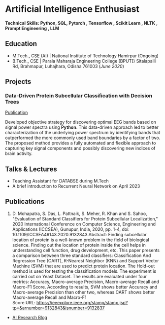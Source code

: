 # Artificial Intelligence Enthusiast



#### Technical Skills: Python, SQL, Pytorch , Tensorflow , Scikit Learn , NLTK , Prompt Engineering , LLM

## Education
							       		
- M.Tech., CSE (AI)	| National Institute of Technology Hamirpur (Ongoing)	 			        		
- B.Tech., CSE | Parala Maharaja Engineering College [BPUT]}  Sitalapalli Rd, Brahmapur, Luhajhara, Odisha 761003 (_June 2020_)

## Projects
### Data-Driven Protein Subcellular Classification with Decision Trees
[Publication]([https://www.mdpi.com/1424-8220/22/8/3048](https://scholar.google.com/citations?view_op=view_citation&hl=en&user=nCPzp6YAAAAJ&citation_for_view=nCPzp6YAAAAJ:u5HHmVD_uO8C))

Developed objective strategy for discovering optimal EEG bands based on signal power spectra using **Python**. This data-driven approach led to better characterization of the underlying power spectrum by identifying bands that outperformed the more commonly used band boundaries by a factor of two. The proposed method provides a fully automated and flexible approach to capturing key signal components and possibly discovering new indices of brain activity.



## Talks & Lectures
- Teaching Assistant for DATABSE during M.Tech 
- A brief introduction to Recurrent Neural Network on April 2023


## Publications
1. D. Mohapatra, S. Das, L. Pattnaik, S. Meher, R. Khan and S. Sahoo, "Evaluation of Standard Classifiers for Protein Subcellular Localization," 2020 International Conference on Computer Science, Engineering and Applications (ICCSEA), Gunupur, India, 2020, pp. 1-4, doi: 10.1109/ICCSEA49143.2020.9132843.Abstract: Finding subcellular location of protein is a well-known problem in the field of biological science. Finding out the location of protein inside the cell helps in understanding cell function, drug development, etc. This paper presents a comparison between three standard classifiers: Classification And Regression Tree (CART), K-Nearest Neighbor (KNN) and Support Vector Machine (SVM) that are used to predict protein location. The Hold-out method is used for testing the classification models. The experiment is carried out on Yeast Dataset. The results are evaluated under four metrics: Accuracy, Macro-average Precision, Macro-average Recall and Macro-F1 Score. According to results, SVM shows better Accuracy and Macro-average Precision than other two, whereas CART shows better Macro-average Recall and Macro-F1 Score.URL: https://ieeexplore.ieee.org/stamp/stamp.jsp?tp=&arnumber=9132843&isnumber=9132837


- [AI Research Blog](https://medium.com/@wsubramanyamsahoo)
